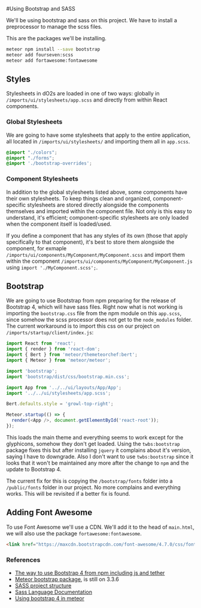 #Using Bootstrap and SASS

We'll be using bootstrap and sass on this project.
We have to install a preprocessor to manage the scss files.

This are the packages we'll be installing.

```bash
meteor npm install --save bootstrap
meteor add fourseven:scss
meteor add fortawesome:fontawesome
```

## Styles

Stylesheets in dO2s are loaded in one of two ways: globally in `/imports/ui/stylesheets/app.scss` and directly from within React components.

### Global Stylesheets

We are going to have some stylesheets that apply to the entire application, all located in `/imports/ui/stylesheets/` and importing them all in `app.scss`.

```css
@import "./colors";
@import "./forms";
@import './bootstrap-overrides';
```
### Component Stylesheets

In addition to the global stylesheets listed above, some components have their own stylesheets. To keep things clean and organized, component-specific stylesheets are stored directly alongside the components themselves and imported within the component file. Not only is this easy to understand, it's efficient; component-specific stylesheets are only loaded when the component itself is loaded/used.

If you define a component that has any styles of its own (those that apply specifically to that component), it's best to store them alongside the component, for exmaple `/imports/ui/components/MyComponent/MyComponent.scss` and import them within the component `/imports/ui/components/MyComponent/MyComponent.js` using `import './MyComponent.scss';`.

## Bootstrap

We are going to use Bootstrap from npm preparing for the release of Bootstrap 4, which will have sass files. Right now what is not working is importing the `bootstrap.css` file from the npm module on this `app.scss`, since somehow the scss processor does not get to the `node_modules` folder. The current workaround is to import this css on our project on `/imports/startup/client/index.js`:

```javascript
import React from 'react';
import { render } from 'react-dom';
import { Bert } from 'meteor/themeteorchef:bert';
import { Meteor } from 'meteor/meteor';

import 'bootstrap';
import 'bootstrap/dist/css/bootstrap.min.css';

import App from '../../ui/layouts/App/App';
import '../../ui/stylesheets/app.scss';

Bert.defaults.style = 'growl-top-right';

Meteor.startup(() => {
  render(<App />, document.getElementById('react-root'));
});
```

This loads the main theme and everything seems to work except for the glyphicons, somehow they don't get loaded. Using the `twbs:bootstrap` package fixes this but after installing `jquery` it complains about it's version, saying I have to downgrade. Also I don't want to use `twbs:bootstrap` since it looks that it won't be maintained any more after the change to `npm` and the update to Bootstrap 4.

The current fix for this is copying the `/bootstrap/fonts` folder into a `/public/fonts` folder in our project. No more complains and everything works. This will be revisited if a better fix is found.

## Adding Font Awesome

To use Font Awesome we'll use a CDN. We'll add it to the head of `main.html`, we will also use the package `fortawesome:fontawesome`.

```html
<link href="https://maxcdn.bootstrapcdn.com/font-awesome/4.7.0/css/font-awesome.min.css" rel="stylesheet" />
```

### References
-   [The way to use Bootstrap 4 from npm including js and tether]
-   [Meteor bootstrap package], is still on 3.3.6
-   [SASS project structure]
-   [Sass Language Documentation]
-   [Using bootstrap 4 in meteor]


[The way to use Bootstrap 4 from npm including js and tether]: https://forums.meteor.com/t/the-way-to-use-bootstrap-4-from-npm-including-js-and-tether/23159/10
[Meteor bootstrap package]: https://atmospherejs.com/twbs/bootstrap
[SASS project structure]: http://vanseodesign.com/css/sass-directory-structures/
[Sass Language Documentation]: http://sass-lang.com/documentation/
[Using bootstrap 4 in meteor]: https://github.com/juliancwirko/meteor-bootstrap-npm-test
